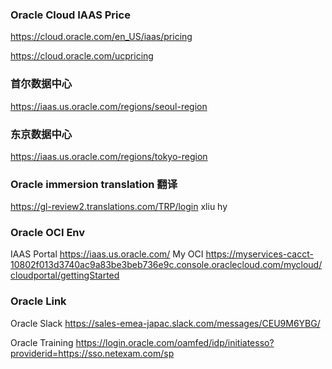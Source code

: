 ### Oracle Cloud IAAS Price

https://cloud.oracle.com/en_US/iaas/pricing

https://cloud.oracle.com/ucpricing


### 首尔数据中心
https://iaas.us.oracle.com/regions/seoul-region

### 东京数据中心
https://iaas.us.oracle.com/regions/tokyo-region

### Oracle immersion translation 翻译
https://gl-review2.translations.com/TRP/login   xliu hy


### Oracle OCI Env 

IAAS Portal https://iaas.us.oracle.com/
My OCI https://myservices-cacct-10802f013d3740ac9a83be3beb736e9c.console.oraclecloud.com/mycloud/cloudportal/gettingStarted

### Oracle Link
Oracle Slack https://sales-emea-japac.slack.com/messages/CEU9M6YBG/

Oracle Training https://login.oracle.com/oamfed/idp/initiatesso?providerid=https://sso.netexam.com/sp
